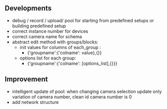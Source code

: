 ## Developments
- debug / record / upload/ pool for starting from predefined setups or building predefined setup
- correct instance number for devices
- correct camera name for schema
- abstract edit method with groups/blocks:
	- init values for columns of each_group : 
		- {'groupname':{'colname': value},{}} 
	- options list for each group: 
		- {'groupname':{'colname': [options_list],{}}}
## Improvement
- intelligent update of pool: when changing camera selection update only variation of camera number, clean id camera number is 0
- add network structure
